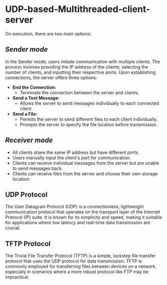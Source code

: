 # UDP-based-Multithreaded-client-server

On execution, there are two main options:

## *Sender mode*
In the Sender mode, users initiate communication with multiple clients. The process involves providing the IP address of the clients, selecting the number of clients, and inputting their respective ports. Upon establishing connections, the server offers three options:
* **End the Connection:**
  * Terminate the connection between the server and clients.
* **Send a Text Message:**
  * Allows the server to send messages individually to each connected client.
* **Send a File:**
  * Permits the server to send different files to each client individually.
  * Prompts the server to specify the file location before transmission.


## *Receiver mode*
* All clients share the same IP address but have different ports.
* Users manually input the client's port for communication.
* Clients can receive individual messages from the server but are unable to send messages back.
* Clients can receive files from the server and choose their own storage location.


## UDP Protocol
The User Datagram Protocol (UDP) is a connectionless, lightweight communication protocol that operates on the transport layer of the Internet Protocol (IP) suite. It is known for its simplicity and speed, making it suitable for applications where low latency and real-time data transmission are crucial.

## TFTP Protocol
The Trivial File Transfer Protocol (TFTP) is a simple, lockstep file transfer protocol that uses the UDP protocol for data transmission. TFTP is commonly employed for transferring files between devices on a network, especially in scenarios where a more robust protocol like FTP may be impractical.
